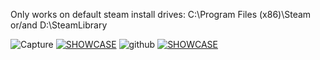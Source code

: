 Only works on default steam install drives: C:\Program Files (x86)\Steam or/and D:\SteamLibrary 

![Capture](https://github.com/user-attachments/assets/03089775-ffe8-45c0-90f5-5e86805e3f58)
[![SHOWCASE](https://img.youtube.com/vi/tVyHaDavdUU/0.jpg)](https://www.youtube.com/watch?v=tVyHaDavdUU)
![github](https://github.com/user-attachments/assets/5ce880cc-a401-45b4-9210-0964b3faacfa)
[![SHOWCASE](https://mygamingedge.online/images/main.webp)](https://mygamingedge.online/)


